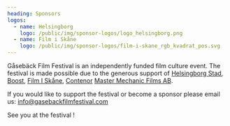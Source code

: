 ```yaml
---
heading: Sponsors
logos:
  - name: Helsingborg
    logo: /public/img/sponsor-logos/logo_helsingborg.png
  - name: Film i Skåne
    logo: /public/img/sponsor-logos/film-i-skane_rgb_kvadrat_pos.svg
---
```

Gåsebäck Film Festival is an independently funded film culture event. The festival is made possible due to the generous support of [Helsingborg Stad](https://helsingborg.se/), [Boost](https://boosthbg.se/), [Film I Skåne](https://filmiskane.se/sv/), [Contenor](https://contentor.se/) [Master Mechanic Films AB](http://mastermechanicfilms.com/). 

If you would like to support the festival or become a sponsor please email us: info@gasebackfilmfestival.com

See you at the festival !